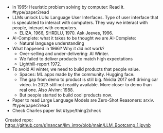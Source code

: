 - In 1965: Heuristic problem solving by computer: Read it. #type/paper2read 
- LLMs unlock LUIs: Language User Interfaces. Type of user interface that is speculated to interact with computers. They way we interact with people,  interact with computers. 
	- ELIZA, 1966, SHRDLU, 1970. Ask Jeeves, 1996. 
- AI-Complete: what it takes to be thought we are AI-Complete: 
	- Natural language understanding
- What happened in 1966? Why it did not work? 
	- Over-selling and under-delivering: AI Winter. 
	- We failed to deliver products to match high expectations
	- Lighthill-report 1972. 
- To avoid AI winter, we need to build products that people value. 
	- Spaces: ML apps made by the community. Hugging face. 
	- The gap from demo to product is still big. Nvidia 2017 self driving car video. In 2023 still not readily available. More closer to demo than real one. Also Alvinn: 1988. 
	- But people started to build cool products now. 
- Paper to read Large Language Models are Zero-Shot Reasoners: arxiv. #type/paper2read
- Check Charles paper list #type/thing2check

Created repo: https://github.com/s1nancan/llm_intro/blob/main/LLM_Bootcamp_1.ipynb